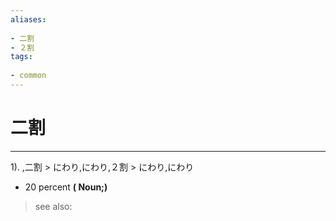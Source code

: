 ```yaml
---
aliases:
    
- 二割
- ２割
tags:
    
- common
---
```


# 二割
---
1).
,二割 > にわり,にわり,２割 > にわり,にわり

- 20 percent
**( Noun;)**
> see also: 
            